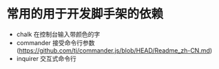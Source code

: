 # 常用的用于开发脚手架的依赖
- chalk 在控制台输入带颜色的字
- commander 接受命令行参数 (https://github.com/tj/commander.js/blob/HEAD/Readme_zh-CN.md)
- inquirer 交互式命令行

